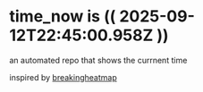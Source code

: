 # time_now is (( 2025-09-12T22:45:00.958Z ))

an automated repo that shows the currnent time

inspired by [breakingheatmap](https://github.com/breakingheatmap/breakingheatmap)